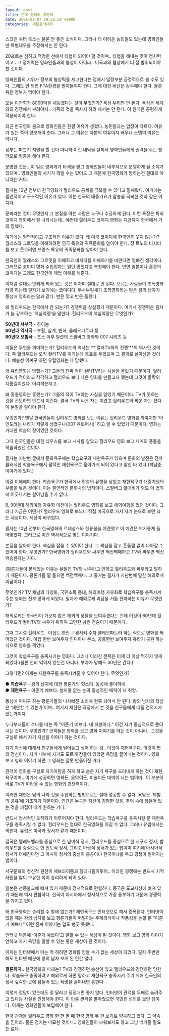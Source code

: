 ```yaml
---
layout: post
title: 한국 영화의 경쟁력
date: 2006-02-07 19:56:50 +0900
categories: 깨달음의대화
---
```

  
스크린 쿼터 축소는 물론 안 좋은 소식이다. 그러나 더 어려운 농민들도 있는데 영화인들만 특별대우를 주장해서는 안 된다. 

20프로는 심하고 적정한 선에서 타협이 되어야 할 것이며.. 타협을 해내는 것이 정치력이고.. 그 정치력은 영화인들과의 협상이 아니라.. 미국과의 협상에서 더 잘 발휘되어야 할 것이다. 

영화인들의 시위가 정부의 협상력을 제고한다는 점에서 일정부분 긍정적으로 볼 수도 있다. 그래도 안 되면 FTA환경을 받아들여야 한다. 그에 대한 비난은 감수해야 한다. 물론 욕은 정부가 먹어야 한다. 

오늘 이건희가 8000억을 내놓겠다는 것이 무엇인가? 욕심 부리면 안 된다. 욕심은 세계와의 경쟁에서 부려야지.. 가족의 것을 독차지 하려 해서는 안 된다. 이 원칙은 공평하게 적용되어야 한다.

최근 한국영화 붐으로 영화인들은 한결 여유가 생겼다. 농민들과는 입장이 다르다. 여유가 있는 쪽이 양보해야 한다. 그러나 그 여유는 자본의 여유이지 배우나 스탭의 여유는 아니다. 

정부는 퍼붓기 지원을 할 것이 아니라 이런 내막을 살펴서 영화인들에게 권력을 주는 방안으로 절충을 해야 한다. 

분명한 것은.. 이 일로 영화계가 타격을 받고 영화인들이 내부적으로 분열하게 될 소지가 있으며.. 영화인들의 사기가 꺾일 수는 있어도 그 때문에 한국영화가 망하는건 절대로 아니라는 거다.

필자는 10년 전부터 한국영화가 헐리우드 공세를 극복할 수 있다고 말해왔다. 여기에는 필연적이고 구조적인 이유가 있다. 이는 한국의 대중가요가 팝송을 극복한 것과 같은 이치다. 

문화라는 것이 무엇인지 그 본질을 아는 사람은 누구나 수긍하게 된다. 이런 특징은 특히 코미디 영화에서 잘 나타나는데.. 예컨대 헐리우드 코미디 영화는 지금까지 한국에서 거의 망했다. 

여기에는 필연적이고 구조적인 이유가 있다. 왜 미국 코미디에 한국인은 웃지 않는가? 월레스와 그로밋을 이해하려면 영국 특유의 귀족문화를 알아야 한다. 장 르노의 비지터를 보고 웃으려면 프랑스 특유의 귀족문화를 알아야 한다.

한국인이 월레스와 그로밋을 이해하고 비지터를 이해하기를 바란다면 얼빠진 생각이다. 그러므로 코미디 영화 수입업자는 일단 망했다고 복창해야 한다. 반면 일본이나 홍콩의 코미디는 그래도 한국인이 제법 이해를 해준다.

이처럼 절대로 안되게 되어 있는 것은 어차피 절대로 안 된다. 모르는 사람들이 조폭영화 타령 하는데 필자가 보기에는 코미디다. 두사부일체가 조폭영화라는 말은 왕의 남자가 동성애 영화라는 말과 같다. 반은 맞고 반은 틀렸다. 

왜 헐리우드는 한국에서 안 되는가? 경쟁력을 상실했기 때문이다. 여기서 경쟁력은 필자가 늘 강조하는 ‘핵심역량’을 말한다. 헐리우드의 핵심역량은 무엇인가?

**50년대 서부극** - 하이눈  
**60년대 역사극** - 부활, 십계, 벤허, 클레오파트라 등  
**80년대 모험극** - 조스 이후 일련의 스필버그 영화와 007 시리즈 등

이들은 무엇을 의미하는가? 헐리우드의 역사는 **‘컬러TV와의 전쟁’**의 역사인 것이다. 즉 헐리우드는 오직 컬러TV를 이기는데 목표를 두었으며 그 결과로 살아남은 것이다. 예술성 어쩌구 하던 유럽영화는 다 망했다. 

왜 유럽영화는 망했는가? 그들의 진짜 적이 컬러TV라는 사실을 몰랐기 때문이다. 헐리우드가 적이라고 착각하고 헐리우드 보다 나은 영화를 만들고자 했는데 그것이 몰락의 지름길이었다. 어리석은지고.

왜 홍콩영화는 흥했는가? 그들의 적이 TV라는 사실을 알았기 때문이다. TV가 못하는 것을 선도하면 반드시 이긴다. 결국 TV와 싸운 자는 이겼고 헐리우드와 싸운 자는 졌다. 이 본질을 알아야 한다. 

무엇인가? 옛날 한국인들이 헐리우드 영화를 보는 이유는 헐리우드 영화를 봐야지만 ‘아 인도라는 나라가 저렇게 생겼구나(007 옥토퍼시)’ 하고 알 수 있었기 때문이다. 영화는 거대한 학습의 장이었던 것이다.

그때 한국인들은 대한 늬우스를 보고 시사를 알았고 헐리우드 영화 보고 세계의 풍물을 학습하였던 것이다. 

필자는 지난번 글에서 문화욕구에는 학습요구와 재현욕구가 있으며 문화의 발전은 점차 클래식한 학습욕구에서 팝적인 재현욕구로 옮아가게 되어 있다고 말한 바 있다.(백남준 이야기에 있다.) 

이걸 이해해야 한다. 학습욕구가 한국에서 팝송의 유행을 낳았고 재현욕구가 대중가요의 부활을 낳은 것이다. 이는 필연적인 문화사의 법칙이다. 스필버그 할애비가 와도 이 법칙에 어긋나서는 살아남을 수가 없다. 

8, 90년대 해외여행 자유화 이전에는 헐리우드 영화를 보고 해외여행을 했던 것이다. 그러나 지금은 어떤가? 헐리우드 영화로 보느니 직접 미국으로 가서 자기 눈으로 보면 되는 세상이다. 세상이 바뀌었다.

필자는 10년 전부터 한국영화의 르네상스와 한류붐을 예견했고 이 예견은 보기좋게 들어맞았다. 그러므로 이건 역사적으로 맞는 이야기다. 

본질을 알아야 한다. 핵심을 잡을 수 있어야 한다. 그 핵심을 잡고 흔들림 없이 나아갈 수 있어야 한다. 무엇인가? 한국영화가 헐리우드와 싸우면 백전백패하고 TV와 싸우면 백전백승한다는 거다. 

(평론가들이 문제있는 이유는 본질인 TV와 싸우라고 안하고 헐리우드와 싸우라고 말하기 때문이다. 평론가들 말 들으면 백전백패다. 그 증거는 필자가 지난번에 말한 해외로케 괴담이다.)

무엇인가? TV 채널의 다양화, 국민소득 증대, 해외여행 자유화로 학습욕구를 충족시켜 주는 영화는 전부 망하게 되었다. 필자가 해외로케 괴담을 거듭 전파하는 이유가 무엇인가? 

해외로케는 한국인이 가보지 않은 해외의 풍물을 보여주겠다는 건데 이것이 60년대 헐리우드가 컬러TV와 싸우기 위하여 고안한 낡은 전술이기 때문이다. 

그때 그시절 헐리우드.. 이집트 한번 구경시켜 주자 클레오파트라 하는 식으로 영화를 찍어댔던 것이다. 아랍 한번 보여주자 인디아나 존스, 공룡한번 보여주자 쥬라기 공원 하는 식으로 영화를 찍었다. 

그것이 학습욕구를 충족시키는 영화다. 그러나 이러한 전략은 이제 더 이상 먹히지 않게 되었다.(물론 전혀 먹히지 않는건 아니다. 부자가 망해도 30년은 간다.)

그렇다면? 이제는 재현욕구를 충족시켜줄 수 있어야 한다. 무엇인가?

● **학습욕구** - 왕의 남자에 대한 평론가의 헛소리. 동성애 좋아하네.  
● **재현욕구** - 이준기 예쁘다. 쌍꺼풀 없는 눈의 중성적인 매력이 내 취향. 

동성애 어쩌구 하는 평론가들의 나사빠진 소리에 현혹 되어서 안 된다. 왕의 남자의 핵심은 ‘재현할 수 있는가’이며.. 여기서 재현은 극장에서 본 것을 친구들에게 떠들 건덕지가 있는가이다. 

누나부대들이 수다를 떠는 즉 “이준기 예쁘다. 내 취향이다.” 이건 자기 중심적으로 풀어내는 것이다. 무엇인가? 관객들은 영화를 보고 영화 이야기를 하는 것이 아니라.. 그것을 구실로 해서 자기 자신을 이야기 하는 것이다.

자기 자신에 대해서 친구들에게 털어놓고 싶어 하는 것.. 이것이 재현욕구다. 이것이 팝의 정신이다. 자기 내부에 자기도 모르게 잠들어 있었던 욕망을 끌어내는 것이다. 영화 보고 영화 이야기 하면 그 영화는 잘못 만들어진 거다. 

관객이 영화를 구실로 자기자랑을 하게 하고 숨은 자기 욕구를 드러내게 하는 것이 재현욕구이며.. 여기에 성공하면 영화든, 음악이든, 미술이든 대박이 나는 법이며.. 이 부분이 바로 TV가 따라올 수 없는 영화의 경쟁력이다. 

이러한 재현은 남의 나라 것을 수입하는 방법으로는 절대 성공할 수 없다. 욕망은 ‘체험의 공유’에 기초하기 때문이다. 인간은 누구든 자신이 경험한 것을, 추억 속에 잠들어 있는 것을 꺼집어 내기 원하는 거다. 

반드시 정서적인 토착화가 이루어져야 한다. 헐리우드는 학습욕구를 충족시킬 뿐 재현욕구를 충족시킬 수 없다. 헐리우드는 절대로 한국영화를 이길 수 없다. 그러나 유럽에서는 먹힌다. 유럽은 미국과 정서가 같기 때문이다. 

결국은 텔레노벨라를 중심으로 한 남미식 정서, 헐리우드를 중심으로 한 서구식 정서, 발리우드를 중심으로 한 인도식 정서, 그리고 아랍식 정서가 있는 법이며 여기에 아시아식 정서가 더해진다면 그 아시아 정서의 중심이 홍콩이냐 한국이냐를 두고 경쟁이 벌어지는 법이다.

서구문화의 정신적 원천이 헤브라이즘과 헬레니즘이듯이.. 이러한 경쟁에는 반드시 지적 자원을 많이 보유한 쪽이 승리하게 되어 있다. 

일본은 선종불교에 빠져 있기 때문에 정서적으로 편협하다. 중국은 도교사상에 빠져 있기 때문에 역시 편협하다. 한국이 아시아에서 정서적으로 가장 풍부하기 때문에 경쟁력을 가지고 있다. 

왜 한국영화는 승리할 수 밖에 없는가? 재현욕구는 인터넷으로 해서 증폭된다. 인터넷이 없을 때는 왕의 남자를 보고 평론가들이 떠벌이는 주제의식이나 작품성을 논할 뿐 “이준기 예쁘다” 이런 진짜 이야기는 입도 뻥긋 못했다.

인터넷 덕분에 ‘이준기 예쁘다’고 말할 수 있는 세상이 된 것이다. 영화 보고 영화 이야기 안하고 자기 욕망을 말할 수 있는 좋은 세상이 된 것이다. 

이제는 인터넷에서 아는 척 하려면 영화를 안볼 수가 없는 세상이 되었다. 필자 주변만 해도 인터넷 때문에 왕의 남자 보게 된 인간 많다.  


**결론하자**.. 한국영화의 미래는? TV와 경쟁하면 승산이 있고 헐리우드와 경쟁하면 망한다. 학습욕구 충족하려고 해외로케 하면 망하고 재현욕구 충족시켜 주기 위해 한국인의 정서 깊숙한 곳에 잠들어 있는 욕망을 끌어내면 흥한다.

이렇게 정답이 있는데도 젖 달라고 징징대면 좋지 않다. 인터넷이 관객을 두배로 늘려주고 있다는 사실을 인정해야 한다. 이 만큼 관객을 몰아줬으면 국민은 성의를 보인 셈이다. 이제는 영화인들이 보답해야 한다.

한국 관객들 헐리우드 영화 한 편 볼 때 한국 영화 두 편 보기로 약속하고 있다. 그 약속을 믿어라. 물론 정치는 미묘한 것이니.. 영화인들이 싸워보지도 않고 그냥 백기들 필요는 없다.